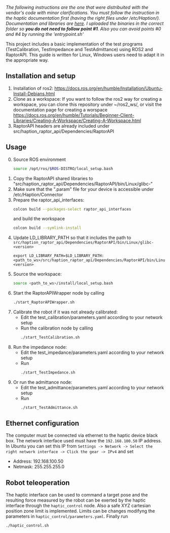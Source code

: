*The following instructions are the one that were distribuited with the vendor's code with minor clarifications. You must follow the instruction in the haptic documentation first (having the right files under /etc/Haption/). Documentation and libraries are [here](https://drive.google.com/drive/folders/1g4NHb75PtUcHunHAImuzkCfoDhdFXWoR?usp=drive_link). I uploaded the binaries in the correct folder so ***you do not need to follow point #1***. Also you can avoid points #0 and #4 by running the 'entrypoint.sh'*

This project includes a basic implementation of the test programs (TestCalibration, TestImpedance and TestAdmittance) using ROS2 and RaptorAPI.
This guide is written for Linux, Windows users need to adapt it in the appropriate way.

## Installation and setup
1. Installation of ros2: 
https://docs.ros.org/en/humble/Installation/Ubuntu-Install-Debians.html
2. Clone as a workspace:
If you want to follow the ros2 way for creating a workspace, you can clone this repository under ~/ros2_ws/, or visit the documentation page for creating a worspace https://docs.ros.org/en/humble/Tutorials/Beginner-Client-Libraries/Creating-A-Workspace/Creating-A-Workspace.html
3. RaptorAPI headers are already included under src/haption_raptor_api/Dependencies/RaptorAPI
## Usage
0. Source ROS environment
    ```bash
    source /opt/ros/$ROS-DISTRO/local_setup.bash
    ```
1. Copy the RaptorAPI shared libraries to "src/haption_raptor_api/Dependencies/RaptorAPI/bin/Linux/glibc-<version>"
2. Make sure that the ".param" file for your device is accessible under /etc/Haption/Connector
3. Prepare the raptor_api_interfaces:
    ```bash
    colcon build --packages-select raptor_api_interfaces
    ```
    and build the workspace
    ```bash
    colcon build --symlink-install
    ```
4. Update LD_LIBRARY_PATH so that it includes the path to `src/haption_raptor_api/Dependencies/RaptorAPI/bin/Linux/glibc-<version>`  
    ```
    export LD_LIBRARY_PATH=$LD_LIBRARY_PATH:<path_to_ws>/src/haption_raptor_api/Dependencies/RaptorAPI/bin/Linux/glibc-<version>
    ```
5. Source the workspace:
    ```bash
    source <path_to_ws>/install/local_setup.bash
    ```
6. Start the RaptorAPIWrapper node by calling 
    ```bash
    ./start_RaptorAPIWrapper.sh
    ```
7. Calibrate the robot if it was not already calibrated:
    - Edit the test_calibration/parameters.yaml according to your network setup
    - Run the calibration node by calling 
        ```bash
        ./start_TestCalibration.sh
        ```
8. Run the impedance node:
    - Edit the test_impedance/parameters.yaml according to your network setup
    - Run 
        ```bash
        ./start_TestImpedance.sh
        ```
9. Or run the admittance node:
    - Edit the test_admittance/parameters.yaml according to your network setup
    - Run 
        ```bash
        ./start_TestAdmittance.sh
        ```
## Ethernet configuration
The computer must be connected via ethernet to the haptic device black box. The network interface used must have the `192.168.100.50` IP address. In Ubuntu you can set this IP from `Settings -> Network -> Select the right network interface -> Click the gear -> IPv4` and set
- Address: 192.168.100.50
- Netmask: 255.255.255.0
## Robot teleoperation
The haptic interface can be used to command a target pose and the resulting force measured by the robot can be
exerted by the haptic interface through the `haptic_control` node. Also a safe XYZ cartesian position zone limit is implemented. Limits can be changes modifyng the parameters in `haptic_control/parameters.yaml`.
Finally run
```bash
./haptic_control.sh
```


    
    
    

